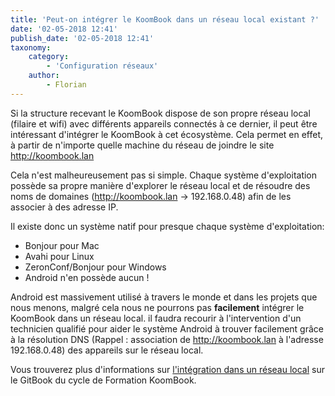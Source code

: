 ```yaml
---
title: 'Peut-on intégrer le KoomBook dans un réseau local existant ?'
date: '02-05-2018 12:41'
publish_date: '02-05-2018 12:41'
taxonomy:
    category:
        - 'Configuration réseaux'
    author:
        - Florian
---
```


Si la structure recevant le KoomBook dispose de son propre réseau local (filaire et wifi) avec différents appareils connectés à ce dernier, il peut être intéressant d'intégrer le KoomBook à cet écosystème. Cela permet en effet, à partir de n'importe quelle machine du réseau de joindre le site http://koombook.lan

Cela n'est malheureusement pas si simple. Chaque système d'exploitation possède sa propre manière d'explorer le réseau local et de résoudre des noms de domaines (http://koombook.lan -> 192.168.0.48) afin de les associer à des adresse IP.

Il existe donc un système natif pour presque chaque système d'exploitation: 
* Bonjour pour Mac
* Avahi pour Linux 
* ZeronConf/Bonjour pour Windows
* Android n'en possède aucun !

Android est massivement utilisé à travers le monde et dans les projets que nous menons, malgré cela nous ne pourrons pas **facilement** intégrer le KoomBook dans un réseau local. il faudra recourir à l'intervention d'un technicien qualifié pour aider le système Android à trouver facilement grâce à la résolution DNS (Rappel : association de http://koombook.lan à l'adresse 192.168.0.48) des appareils sur le réseau local.

Vous trouverez plus d'informations sur [l'intégration dans un réseau local](https://bsf.gitbooks.io/formation-koombook/content/fr/deploiement_dans_un_reseau_local.html) sur le GitBook du cycle de Formation KoomBook.